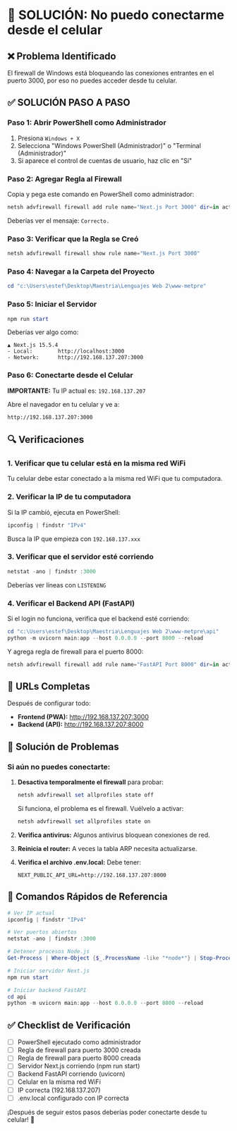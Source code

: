 # 🔧 SOLUCIÓN: No puedo conectarme desde el celular

## ❌ Problema Identificado

El firewall de Windows está bloqueando las conexiones entrantes en el puerto 3000, por eso no puedes acceder desde tu celular.

## ✅ SOLUCIÓN PASO A PASO

### Paso 1: Abrir PowerShell como Administrador

1. Presiona `Windows + X`
2. Selecciona "Windows PowerShell (Administrador)" o "Terminal (Administrador)"
3. Si aparece el control de cuentas de usuario, haz clic en "Sí"

### Paso 2: Agregar Regla al Firewall

Copia y pega este comando en PowerShell como administrador:

```powershell
netsh advfirewall firewall add rule name="Next.js Port 3000" dir=in action=allow protocol=TCP localport=3000
```

Deberías ver el mensaje: `Correcto.`

### Paso 3: Verificar que la Regla se Creó

```powershell
netsh advfirewall firewall show rule name="Next.js Port 3000"
```

### Paso 4: Navegar a la Carpeta del Proyecto

```powershell
cd "c:\Users\estef\Desktop\Maestria\Lenguajes Web 2\www-metpre"
```

### Paso 5: Iniciar el Servidor

```powershell
npm run start
```

Deberías ver algo como:
```
▲ Next.js 15.5.4
- Local:        http://localhost:3000
- Network:      http://192.168.137.207:3000
```

### Paso 6: Conectarte desde el Celular

**IMPORTANTE:** Tu IP actual es: `192.168.137.207`

Abre el navegador en tu celular y ve a:
```
http://192.168.137.207:3000
```

## 🔍 Verificaciones

### 1. Verificar que tu celular está en la misma red WiFi

Tu celular debe estar conectado a la misma red WiFi que tu computadora.

### 2. Verificar la IP de tu computadora

Si la IP cambió, ejecuta en PowerShell:
```powershell
ipconfig | findstr "IPv4"
```

Busca la IP que empieza con `192.168.137.xxx`

### 3. Verificar que el servidor esté corriendo

```powershell
netstat -ano | findstr :3000
```

Deberías ver líneas con `LISTENING`

### 4. Verificar el Backend API (FastAPI)

Si el login no funciona, verifica que el backend esté corriendo:

```powershell
cd "c:\Users\estef\Desktop\Maestria\Lenguajes Web 2\www-metpre\api"
python -m uvicorn main:app --host 0.0.0.0 --port 8000 --reload
```

Y agrega regla de firewall para el puerto 8000:
```powershell
netsh advfirewall firewall add rule name="FastAPI Port 8000" dir=in action=allow protocol=TCP localport=8000
```

## 📱 URLs Completas

Después de configurar todo:

- **Frontend (PWA):** http://192.168.137.207:3000
- **Backend (API):** http://192.168.137.207:8000

## 🐛 Solución de Problemas

### Si aún no puedes conectarte:

1. **Desactiva temporalmente el firewall** para probar:
   ```powershell
   netsh advfirewall set allprofiles state off
   ```
   
   Si funciona, el problema es el firewall. Vuélvelo a activar:
   ```powershell
   netsh advfirewall set allprofiles state on
   ```

2. **Verifica antivirus:** Algunos antivirus bloquean conexiones de red.

3. **Reinicia el router:** A veces la tabla ARP necesita actualizarse.

4. **Verifica el archivo .env.local:**
   Debe tener:
   ```
   NEXT_PUBLIC_API_URL=http://192.168.137.207:8000
   ```

## 📝 Comandos Rápidos de Referencia

```powershell
# Ver IP actual
ipconfig | findstr "IPv4"

# Ver puertos abiertos
netstat -ano | findstr :3000

# Detener procesos Node.js
Get-Process | Where-Object {$_.ProcessName -like "*node*"} | Stop-Process -Force

# Iniciar servidor Next.js
npm run start

# Iniciar backend FastAPI
cd api
python -m uvicorn main:app --host 0.0.0.0 --port 8000 --reload
```

## ✅ Checklist de Verificación

- [ ] PowerShell ejecutado como administrador
- [ ] Regla de firewall para puerto 3000 creada
- [ ] Regla de firewall para puerto 8000 creada
- [ ] Servidor Next.js corriendo (npm run start)
- [ ] Backend FastAPI corriendo (uvicorn)
- [ ] Celular en la misma red WiFi
- [ ] IP correcta (192.168.137.207)
- [ ] .env.local configurado con IP correcta

¡Después de seguir estos pasos deberías poder conectarte desde tu celular! 🎉
